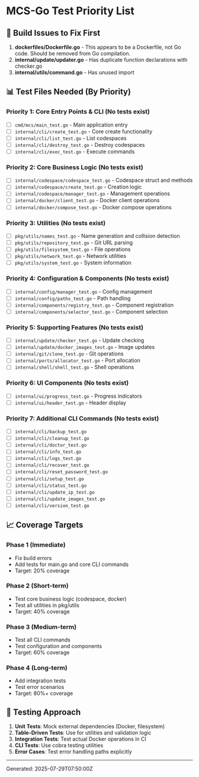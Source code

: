 # MCS-Go Test Priority List

## 🚨 Build Issues to Fix First

1. **dockerfiles/Dockerfile.go** - This appears to be a Dockerfile, not Go code. Should be removed from Go compilation.
2. **internal/update/updater.go** - Has duplicate function declarations with checker.go
3. **internal/utils/command.go** - Has unused import

## 📊 Test Files Needed (By Priority)

### Priority 1: Core Entry Points & CLI (No tests exist)
- [ ] `cmd/mcs/main_test.go` - Main application entry
- [ ] `internal/cli/create_test.go` - Core create functionality
- [ ] `internal/cli/list_test.go` - List codespaces
- [ ] `internal/cli/destroy_test.go` - Destroy codespaces
- [ ] `internal/cli/exec_test.go` - Execute commands

### Priority 2: Core Business Logic (No tests exist)
- [ ] `internal/codespace/codespace_test.go` - Codespace struct and methods
- [ ] `internal/codespace/create_test.go` - Creation logic
- [ ] `internal/codespace/manager_test.go` - Management operations
- [ ] `internal/docker/client_test.go` - Docker client operations
- [ ] `internal/docker/compose_test.go` - Docker compose operations

### Priority 3: Utilities (No tests exist)
- [ ] `pkg/utils/names_test.go` - Name generation and collision detection
- [ ] `pkg/utils/repository_test.go` - Git URL parsing
- [ ] `pkg/utils/filesystem_test.go` - File operations
- [ ] `pkg/utils/network_test.go` - Network utilities
- [ ] `pkg/utils/system_test.go` - System information

### Priority 4: Configuration & Components (No tests exist)
- [ ] `internal/config/manager_test.go` - Config management
- [ ] `internal/config/paths_test.go` - Path handling
- [ ] `internal/components/registry_test.go` - Component registration
- [ ] `internal/components/selector_test.go` - Component selection

### Priority 5: Supporting Features (No tests exist)
- [ ] `internal/update/checker_test.go` - Update checking
- [ ] `internal/update/docker_images_test.go` - Image updates
- [ ] `internal/git/clone_test.go` - Git operations
- [ ] `internal/ports/allocator_test.go` - Port allocation
- [ ] `internal/shell/shell_test.go` - Shell operations

### Priority 6: UI Components (No tests exist)
- [ ] `internal/ui/progress_test.go` - Progress indicators
- [ ] `internal/ui/header_test.go` - Header display

### Priority 7: Additional CLI Commands (No tests exist)
- [ ] `internal/cli/backup_test.go`
- [ ] `internal/cli/cleanup_test.go`
- [ ] `internal/cli/doctor_test.go`
- [ ] `internal/cli/info_test.go`
- [ ] `internal/cli/logs_test.go`
- [ ] `internal/cli/recover_test.go`
- [ ] `internal/cli/reset_password_test.go`
- [ ] `internal/cli/setup_test.go`
- [ ] `internal/cli/status_test.go`
- [ ] `internal/cli/update_ip_test.go`
- [ ] `internal/cli/update_images_test.go`
- [ ] `internal/cli/version_test.go`

## 📈 Coverage Targets

### Phase 1 (Immediate)
- Fix build errors
- Add tests for main.go and core CLI commands
- Target: 20% coverage

### Phase 2 (Short-term) 
- Test core business logic (codespace, docker)
- Test all utilities in pkg/utils
- Target: 40% coverage

### Phase 3 (Medium-term)
- Test all CLI commands
- Test configuration and components
- Target: 60% coverage

### Phase 4 (Long-term)
- Add integration tests
- Test error scenarios
- Target: 80%+ coverage

## 🧪 Testing Approach

1. **Unit Tests**: Mock external dependencies (Docker, filesystem)
2. **Table-Driven Tests**: Use for utilities and validation logic
3. **Integration Tests**: Test actual Docker operations in CI
4. **CLI Tests**: Use cobra testing utilities
5. **Error Cases**: Test error handling paths explicitly

---
Generated: 2025-07-29T07:50:00Z